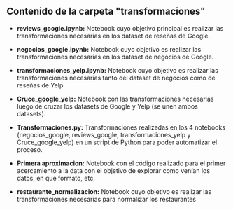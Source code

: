 ## Contenido de la carpeta "transformaciones"

* **reviews_google.ipynb:** Notebook cuyo objetivo principal es realizar las transformaciones necesarias en los dataset de reseñas de Google.

* **negocios_google.ipynb:** Notebook cuyo objetivo es realizar las transformaciones necesarias en los dataset de negocios de Google.

* **transformaciones_yelp.ipynb:** Notebook cuyo objetivo es realizar las transformaciones necesarias tanto del dataset de negocios como de reseñas de Yelp.

* **Cruce_google_yelp:** Notebook con las transformaciones necesarias luego de cruzar los datasets de Google y Yelp (se unen ambos datasets).

* **Transformaciones.py:** Transformaciones realizadas en los 4 notebooks (negocios_google, reviews_google, transformaciones_yelp y Cruce_google_yelp) en un script de Python para poder automatizar el proceso.

* **Primera aproximacion:** Notebook con el código realizado para el primer acercamiento a la data con el objetivo de explorar como venían los datos, en que formato, etc.
* **restaurante_normalizacion:** Notebook cuyo objetivo es realizar las transformaciones necesarias para normalizar los restaurantes

